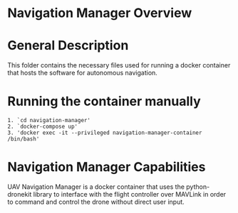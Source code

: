 # Navigation Manager Overview
#

# General Description
This folder contains the necessary files used for running a docker container that hosts the software for autonomous navigation.

# Running the container manually
    1. `cd navigation-manager'
    2. `docker-compose up'
    3. 'docker exec -it --privileged navigation-manager-container /bin/bash'

# Navigation Manager Capabilities
UAV Navigation Manager is a docker container that uses the python-dronekit library to interface with the flight controller over MAVLink in order to command and control the drone without direct user input.